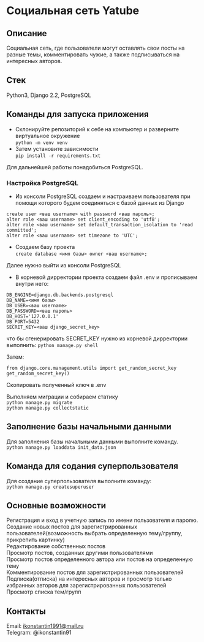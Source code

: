 # Социальная сеть Yatube

## Описание
Социальная сеть, где пользователи могут оставлять свои посты на разные темы, комментировать чужие, а также подписываться на интересных авторов.

## Стек
Python3, Django 2.2, PostgreSQL

## Команды для запуска приложения
- Склонируйте репозиторий к себе на компьютер и разверните виртуальное окружение<br>
```python -m venv venv```
- Затем установите зависимости<br>
```pip install -r requirements.txt```

Для дальнейшей работы понадобиться PostgreSQL.

### Настройка PostgreSQL
- Из консоли PostgreSQL создаем и настраиваем пользователя при помощи которого будем соединяться с базой данных из Django
```
create user <ваш username> with password <ваш пароль>;
alter role <ваш username> set client_encoding to 'utf8';
alter role <ваш username> set default_transaction_isolation to 'read committed';
alter role <ваш username> set timezone to 'UTC';
```
- Создаем базу проекта<br>
```create database <имя базы> owner <ваш username>;```

Далее нужно выйти из консоли PostgreSQL
- В корневой дирректории проекта создаем файл .env и прописываем внутри него:
```
DB_ENGINE=django.db.backends.postgresql
DB_NAME=<имя базы>
DB_USER=<ваш username>
DB_PASSWORD=<ваш пароль>
DB_HOST='127.0.0.1'
DB_PORT=5432
SECRET_KEY=<ваш django_secret_key>
```
что бы сгенерировать SECRET_KEY нужно из корневой дирректории выполнить:
```python manage.py shell```

Затем:
```
from django.core.management.utils import get_random_secret_key  
get_random_secret_key()
```
Cкопировать полученный ключ в .env

Выполняем миграции и собираем статику<br>
```python manage.py migrate```<br>
```python manage.py collectstatic```


## Заполнение базы начальными данными
Для заполнения базы начальными данными выполните команду.<br>
```python manage.py loaddata init_data.json```

## Команда для содания суперпользователя
Для создание суперпользователя выполните команду:<br>
```python manage.py createsuperuser```<br>

## Основные возможности
Регистрация и вход в учетную запись по имени пользователя и паролю.<br>
Создание новых постов для зарегистрированных пользователей(возможность выбрать определенную тему/группу, прикрепить картинку)<br>
Редактирование собственных постов<br>
Просмотр постов, созданных другими пользователями<br>
Просмотр постов определенного автора или постов на определенную тему<br>
Комментирование постов для зарегистрированных пользователей<br>
Подписка(отписка) на интересных авторов и просмотр только избранных авторов для зарегистрированных пользователей<br>
Просмотр списка тем/групп<br>

## Контакты
Email: ikonstantin1991@mail.ru<br>
Telegram: @ikonstantin91
